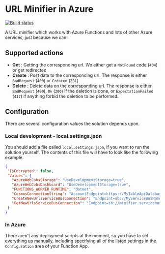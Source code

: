 # URL Minifier in Azure

[![Build status][actions build badge]][actions build link]

A URL minifier which works with Azure Functions and lots of other Azure services, just because we can!

## Supported actions
 * **Get** : Getting the corresponding url. We either get a `NotFound` code (`404`) or get redirected
 * **Create** : Post data to the corresponding url. The response is either `BadRequest` (`400`) or `Created` (`201`)
 * **Delete** : Delete data on the corresponding url. The response is either `BadRequest` (`400`), `Ok` (`200`) if the deletion is done, or `ExpectationFailed` (`417`) if anything forbid the deletion to be performed.

 ## Configuration

There are several configuration values the solution depends upon.

 ### Local development - local.settings.json

 You should add a file called `local.settings.json`, if you want to run the solution yourself. The contents of this file will have to look like the following example.
 ```json
 {
  "IsEncrypted": false,
  "Values": {
    "AzureWebJobsStorage": "UseDevelopmentStorage=true",
    "AzureWebJobsDashboard": "UseDevelopmentStorage=true",
    "FUNCTIONS_WORKER_RUNTIME": "dotnet",
    "CosmosConnectionString": "AccountEndpoint=https://MyTableApiDatabase.documents.azure.com;AccountKey=superSecertKey",
    "CreateNewUrlsServiceBusConnection": "Endpoint=sb://MyServiceBusNamespace.servicebus.windows.net/;SharedAccessKeyName=MyAccessKeyNameWithSendPermission;SharedAccessKey=TheActualAccessKey",
    "GetNewUrlsServiceBusConnection": "Endpoint=sb://minifier.servicebus.windows.net/;SharedAccessKeyName=MyAccessKeyNameWithManagePermission;SharedAccessKey=TheActualAccessKeyForManagePermission"
  }
} 
 ```

### In Azure

There aren't any deployment scripts at the moment, so you have to set everything up manually, including specifying all of the listed settings in the `Configuration` area of your Function App.

<!-- Aliases for URLs: please place here any long urls to keep clean markdown markup -->
[actions build badge]: https://github.com/Jandev/minifier/workflows/Build/badge.svg "Build status"
[actions build link]: https://github.com/Jandev/minifier/actions?query=workflow%3A%22Build%22
